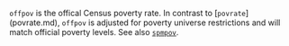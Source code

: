 `offpov` is the offical Census poverty rate. In contrast to [`povrate`] (povrate.md), `offpov` is adjusted for poverty universe restrictions and will match official poverty levels. See also [`spmpov`](spmpov.md).
